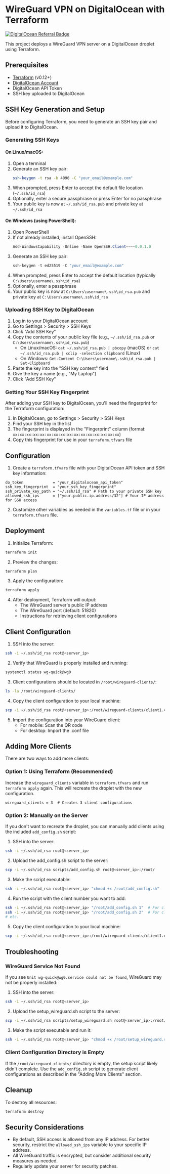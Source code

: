 # WireGuard VPN on DigitalOcean with Terraform

[![DigitalOcean Referral Badge](https://web-platforms.sfo2.cdn.digitaloceanspaces.com/WWW/Badge%201.svg)](https://www.digitalocean.com/?refcode=5dbf01bba8e9&utm_campaign=Referral_Invite&utm_medium=Referral_Program&utm_source=badge)


This project deploys a WireGuard VPN server on a DigitalOcean droplet using Terraform.

## Prerequisites

- [Terraform](https://www.terraform.io/downloads.html) (v0.12+)
- [DigitalOcean Account](https://m.do.co/c/5dbf01bba8e9)
- DigitalOcean API Token
- SSH key uploaded to DigitalOcean

## SSH Key Generation and Setup

Before configuring Terraform, you need to generate an SSH key pair and upload it to DigitalOcean.

### Generating SSH Keys

#### On Linux/macOS:

1. Open a terminal
2. Generate an SSH key pair:
   ```bash
   ssh-keygen -t rsa -b 4096 -C "your_email@example.com"
   ```
3. When prompted, press Enter to accept the default file location (`~/.ssh/id_rsa`)
4. Optionally, enter a secure passphrase or press Enter for no passphrase
5. Your public key is now at `~/.ssh/id_rsa.pub` and private key at `~/.ssh/id_rsa`

#### On Windows (using PowerShell):

1. Open PowerShell
2. If not already installed, install OpenSSH:
   ```powershell
   Add-WindowsCapability -Online -Name OpenSSH.Client~~~~0.0.1.0
   ```
3. Generate an SSH key pair:
   ```powershell
   ssh-keygen -t ed25519 -C "your_email@example.com"
   ```
4. When prompted, press Enter to accept the default location (typically `C:\Users\username\.ssh\id_rsa`)
5. Optionally, enter a passphrase
6. Your public key is now at `C:\Users\username\.ssh\id_rsa.pub` and private key at `C:\Users\username\.ssh\id_rsa`

### Uploading SSH Key to DigitalOcean

1. Log in to your DigitalOcean account
2. Go to Settings > Security > SSH Keys
3. Click "Add SSH Key"
4. Copy the contents of your public key file (e.g., `~/.ssh/id_rsa.pub` or `C:\Users\username\.ssh\id_rsa.pub`)
   - On Linux/macOS: `cat ~/.ssh/id_rsa.pub | pbcopy` (macOS) or `cat ~/.ssh/id_rsa.pub | xclip -selection clipboard` (Linux)
   - On Windows: `Get-Content C:\Users\username\.ssh\id_rsa.pub | Set-Clipboard`
5. Paste the key into the "SSH key content" field
6. Give the key a name (e.g., "My Laptop")
7. Click "Add SSH Key"

### Getting Your SSH Key Fingerprint

After adding your SSH key to DigitalOcean, you'll need the fingerprint for the Terraform configuration:

1. In DigitalOcean, go to Settings > Security > SSH Keys
2. Find your SSH key in the list
3. The fingerprint is displayed in the "Fingerprint" column (format: `xx:xx:xx:xx:xx:xx:xx:xx:xx:xx:xx:xx:xx:xx:xx:xx`)
4. Copy this fingerprint for use in your `terraform.tfvars` file

## Configuration

1. Create a `terraform.tfvars` file with your DigitalOcean API token and SSH key information:

```hcl
do_token             = "your_digitalocean_api_token"
ssh_key_fingerprint  = "your_ssh_key_fingerprint"
ssh_private_key_path = "~/.ssh/id_rsa" # Path to your private SSH key
allowed_ssh_ips      = ["your.public.ip.address/32"] # Your IP address for SSH access
```

2. Customize other variables as needed in the `variables.tf` file or in your `terraform.tfvars` file.

## Deployment

1. Initialize Terraform:
```bash
terraform init
```

2. Preview the changes:
```bash
terraform plan
```

3. Apply the configuration:
```bash
terraform apply
```

4. After deployment, Terraform will output:
   - The WireGuard server's public IP address
   - The WireGuard port (default: 51820)
   - Instructions for retrieving client configurations

## Client Configuration

1. SSH into the server:
```bash
ssh -i ~/.ssh/id_rsa root@<server_ip>
```

2. Verify that WireGuard is properly installed and running:
```bash
systemctl status wg-quick@wg0
```

3. Client configurations should be located in `/root/wireguard-clients/`:
```bash
ls -la /root/wireguard-clients/
```

4. Copy the client configuration to your local machine:
```bash
scp -i ~/.ssh/id_rsa root@<server_ip>:/root/wireguard-clients/client1.conf .
```

5. Import the configuration into your WireGuard client:
   - For mobile: Scan the QR code
   - For desktop: Import the .conf file

## Adding More Clients

There are two ways to add more clients:

### Option 1: Using Terraform (Recommended)

Increase the `wireguard_clients` variable in `terraform.tfvars` and run `terraform apply` again. This will recreate the droplet with the new configuration.

```hcl
wireguard_clients = 3  # Creates 3 client configurations
```

### Option 2: Manually on the Server

If you don't want to recreate the droplet, you can manually add clients using the included `add_config.sh` script:

1. SSH into the server:
```bash
ssh -i ~/.ssh/id_rsa root@<server_ip>
```

2. Upload the add_config.sh script to the server:
```bash
scp -i ~/.ssh/id_rsa scripts/add_config.sh root@<server_ip>:/root/
```

3. Make the script executable:
```bash
ssh -i ~/.ssh/id_rsa root@<server_ip> "chmod +x /root/add_config.sh"
```

4. Run the script with the client number you want to add:
```bash
ssh -i ~/.ssh/id_rsa root@<server_ip> "/root/add_config.sh 1"  # For client 1
ssh -i ~/.ssh/id_rsa root@<server_ip> "/root/add_config.sh 2"  # For client 2
# etc.
```

5. Copy the client configuration to your local machine:
```bash
scp -i ~/.ssh/id_rsa root@<server_ip>:/root/wireguard-clients/client1.conf .
```

## Troubleshooting

### WireGuard Service Not Found

If you see `Unit wg-quick@wg0.service could not be found`, WireGuard may not be properly installed:

1. SSH into the server:
```bash
ssh -i ~/.ssh/id_rsa root@<server_ip>
```

2. Upload the setup_wireguard.sh script to the server:
```bash
scp -i ~/.ssh/id_rsa scripts/setup_wireguard.sh root@<server_ip>:/root/
```

3. Make the script executable and run it:
```bash
ssh -i ~/.ssh/id_rsa root@<server_ip> "chmod +x /root/setup_wireguard.sh && /root/setup_wireguard.sh"
```

### Client Configuration Directory is Empty

If the `/root/wireguard-clients/` directory is empty, the setup script likely didn't complete. Use the `add_config.sh` script to generate client configurations as described in the "Adding More Clients" section.

## Cleanup

To destroy all resources:
```bash
terraform destroy
```

## Security Considerations

- By default, SSH access is allowed from any IP address. For better security, restrict the `allowed_ssh_ips` variable to your specific IP address.
- All WireGuard traffic is encrypted, but consider additional security measures as needed.
- Regularly update your server for security patches. 

